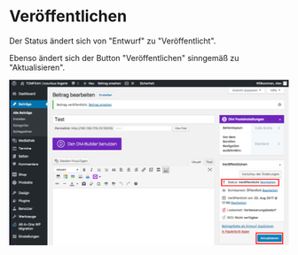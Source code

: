 # Veröffentlichen

Der Status ändert sich von "Entwurf" zu "Veröffentlicht".

Ebenso ändert sich der Button "Veröffentlichen" sinngemäß zu "Aktualisieren".

![test-image](./assets/published.jpg)
